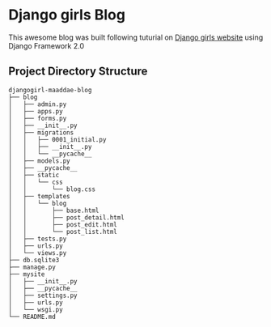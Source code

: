 # Django girls Blog

  This awesome blog was built following tuturial on [Django girls website](https://tutorial.djangogirls.org/en/) using Django Framework 2.0


## Project Directory Structure

```
djangogirl-maaddae-blog
├── blog
│   ├── admin.py
│   ├── apps.py
│   ├── forms.py
│   ├── __init__.py
│   ├── migrations
│   │   ├── 0001_initial.py
│   │   ├── __init__.py
│   │   └── __pycache__
│   ├── models.py
│   ├── __pycache__
│   ├── static
│   │   └── css
│   │       └── blog.css
│   ├── templates
│   │   └── blog
│   │       ├── base.html
│   │       ├── post_detail.html
│   │       ├── post_edit.html
│   │       └── post_list.html
│   ├── tests.py
│   ├── urls.py
│   └── views.py
├── db.sqlite3
├── manage.py
├── mysite
│   ├── __init__.py
│   ├── __pycache__
│   ├── settings.py
│   ├── urls.py
│   └── wsgi.py
└── README.md

```